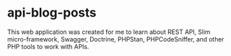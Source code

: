 # api-blog-posts
This web application was created for me to learn about REST API, Slim micro-framework, Swagger, Doctrine, PHPStan, PHPCodeSniffer, and other PHP tools to work with APIs. 
